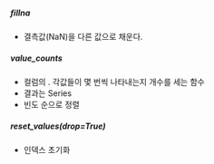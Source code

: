 ##### fillna
- 결측값(NaN)을 다른 값으로 채운다.

##### value_counts
- 컬럼의 . 각값들이 몇 번씩 나타내는지 개수를 세는 함수
- 결과는 Series
- 빈도 순으로 정렬

##### reset_values(drop=True)
- 인덱스 초기화